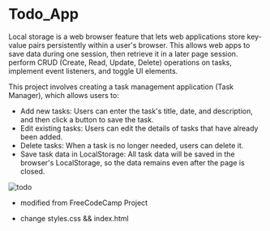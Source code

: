 # Todo_App
Local storage is a web browser feature that lets web applications store key-value pairs persistently within a user's browser. 
This allows web apps to save data during one session, then retrieve it in a later page session.
perform CRUD (Create, Read, Update, Delete) operations on tasks, implement event listeners, and toggle UI elements.

This project involves creating a task management application (Task Manager), which allows users to:

- Add new tasks: Users can enter the task's title, date, and description, and then click a button to save the task.
- Edit existing tasks: Users can edit the details of tasks that have already been added.
- Delete tasks: When a task is no longer needed, users can delete it.
- Save task data in LocalStorage: All task data will be saved in the browser's LocalStorage, so the data remains even after the page is closed.

![todo](https://github.com/user-attachments/assets/b7cf99d8-c580-498c-9c86-9e348a365063)



- modified from FreeCodeCamp Project

- change styles.css && index.html
